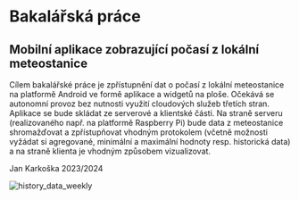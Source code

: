 # Bakalářská práce 

## Mobilní aplikace zobrazující počasí z lokální meteostanice

Cílem bakalářské práce je zpřístupnění dat o počasí z lokální meteostanice na platformě Android ve formě aplikace a widgetů na ploše. Očekává se autonomní provoz bez nutnosti využití cloudových služeb třetích stran. Aplikace se bude skládat ze serverové a klientské části. Na straně serveru (realizovaného např. na platformě Raspberry Pi) bude data z meteostanice shromažďovat a zpřístupňovat vhodným protokolem (včetně možnosti vyžádat si agregované, minimální a maximální hodnoty resp. historická data) a na straně klienta je vhodným způsobem vizualizovat.

Jan Karkoška 2023/2024

![history_data_weekly](https://github.com/K4rkiHo/Bakalarka/assets/93758928/74d7a4db-42ce-4eae-ab89-65272020946f)
